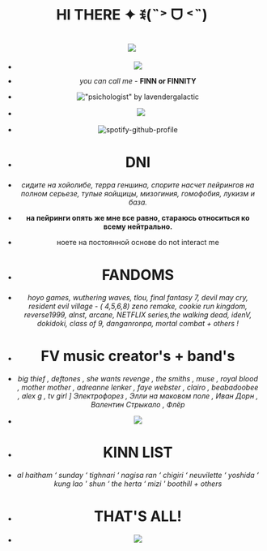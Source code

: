 <div align="center"> 

# HI THERE ✦ ꉂ(˵˃ ᗜ ˂˵)

# ![](https://64.media.tumblr.com/98abc18c7843796e4b56b2edf6122a09/9ad7111769a83bed-85/s640x960/bbed48bfa30a8169cb6ecc7f1a7c1437cedb4e4c.pnj)

- ![](https://camo.githubusercontent.com/c6d880b7709331d6d0bcc27a20ab3a30ffc050a97b6c97e7a0689c76f4dddcf8/68747470733a2f2f36342e6d656469612e74756d626c722e636f6d2f65613465623236636531633063653633383036376639396566653931373863302f636362363333326138666561303263312d35342f73313030783230302f653165306239366465343836373634613234306331356331376338633761636261353665313638332e706e6a)

- *you can call me* - **FINN or FINNITY**
- !["psichologist" by lavendergalactic](https://files.catbox.moe/v8lzsd.gif)

- ㅤ![](https://komarev.com/ghpvc/?username=inFinityguntothetemplexddd&style=for-the-badge&color=f3f3f3&label=:3)

- ![spotify-github-profile](https://spotify-github-profile.kittinanx.com/api/view?uid=316lnypiwkemhvnq4warxp464fwm&cover_image=true&theme=natemoo-re&show_offline=false&background_color=121212&interchange=false&bar_color=ffffff&bar_color_cover=false)

- # DNI

- *сидите на хойолибе, терра геншина, спорите насчет пейрингов на полном серьезе, тупые яойщицы, мизогиния, гомофобия, лукизм и база.*
- **на пейринги опять же мне все равно, стараюсь относиться ко всему нейтрально.**
- ноете на постоянной основе do not interact me

- # FANDOMS
- *hoyo games, wuthering waves, tlou, final fantasy 7, devil may cry, resident evil village - ( 4,5,6,8) zeno remake, cookie run kingdom, reverse1999, alnst, arcane, NETFLIX series,the walking dead, idenV, dokidoki, class of 9, danganronpa, mortal combat + others !*

- # FV music creator's + band's

- *big thief , deftones , she wants revenge , the smiths , muse , royal blood , mother mother , adreanne lenker , faye webster , clairo , beabadoobee , alex g , tv girl ] Электрофорез , Элли на маковом поле , Иван Дорн , Валентин Стрыкало , Флёр* 

- ![](https://64.media.tumblr.com/03e8df6816f5eec6df22d49204b291c0/881e54578fc31d8b-4e/s500x750/32969ec2bc4d07e76badbc7e0b10d14669af1c56.pnj)

- # KINN LIST

- *al haitham ‘ sunday ‘ tighnari ‘ nagisa ran ‘ chigiri ‘ neuvilette ‘ yoshida ‘ kung lao ' shun  ‘ the herta ‘ mizi ' boothill + others*

- # THAT'S ALL!
- ![](https://64.media.tumblr.com/054f56a60ce66dd5dd3928770fbcb037/fd3b39f81965f16d-00/s640x960/eb50f687f34d5558e6b02ccf3e3d15cf096ff506.pnj)
